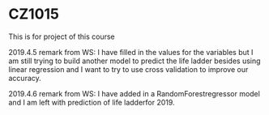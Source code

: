 # CZ1015
This is for project of this course

2019.4.5
remark from WS:
    I have filled in the values for the variables but I am still trying to build another model to predict the life ladder besides using linear regression and I want to try to use cross validation to improve our accuracy.

2019.4.6
remark from WS:
    I have added in a RandomForestregressor model and I am left with prediction of life ladderfor 2019.
